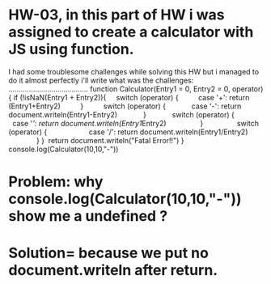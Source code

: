 # HW-03, in this part of HW i was assigned to create a calculator with JS using function.
I had some troublesome challenges while solving this HW but i managed to do it almost perfectly i'll write what was the challenges:
.......................................
function Calculator(Entry1 = 0, Entry2 = 0, operator){
if (!isNaN(Entry1 + Entry2)){
    switch (operator) {
         case '+': return (Entry1+Entry2)
         }
         switch (operator) {
            case '-': return document.writeln(Entry1-Entry2)
            }
            switch (operator) {
                case '*': return document.writeln(Entry1*Entry2)
                }
                switch (operator) {
                    case '/': return document.writeln(Entry1/Entry2)
                    }
}  return document.writeln("Fatal Error!!")
}
console.log(Calculator(10,10,"-"))

# Problem: why console.log(Calculator(10,10,"-")) show me a undefined ?
# Solution= because we put no document.writeln after return.
